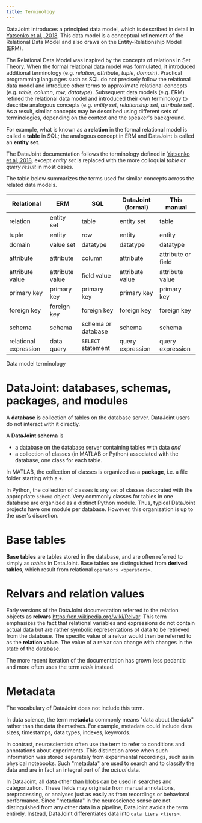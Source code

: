 ```yaml
---
title: Terminology
---
```


DataJoint introduces a principled data model, which is described in
detail in [Yatsenko et al., 2018](https://arxiv.org/abs/1807.11104).
This data model is a conceptual refinement of the Relational Data Model
and also draws on the Entity-Relationship Model (ERM).

The Relational Data Model was inspired by the concepts of relations in
Set Theory. When the formal relational data model was formulated, it
introduced additional terminology (e.g. *relation*, *attribute*,
*tuple*, *domain*). Practical programming languages such as SQL do not
precisely follow the relational data model and introduce other terms to
approximate relational concepts (e.g. *table*, *column*, *row*,
*datatype*). Subsequent data models (e.g. ERM) refined the relational
data model and introduced their own terminology to describe analogous
concepts (e.g. *entity set*, *relationship set*, *attribute set*). As a
result, similar concepts may be described using different sets of
terminologies, depending on the context and the speaker's background.

For example, what is known as a **relation** in the formal relational
model is called a **table** in SQL; the analogous concept in ERM and
DataJoint is called an **entity set**.

The DataJoint documentation follows the terminology defined in [Yatsenko
et al, 2018](https://arxiv.org/abs/1807.11104), except *entity set* is
replaced with the more colloquial *table* or *query result* in most
cases.

The table below summarizes the terms used for similar concepts across
the related data models.

| Relational            | ERM             | SQL                | DataJoint (formal) | This manual       |
|-----------------------|-----------------|--------------------|--------------------|------------------ |
| relation              | entity set      | table              | entity set         | table             |
| tuple                 | entity          | row                | entity             | entity            |
| domain                | value set       | datatype           | datatype           | datatype          |
| attribute             | attribute       | column             | attribute          | attribute or field|
| attribute value       | attribute value | field value        | attribute value    | attribute value   |
| primary key           | primary key     | primary key        | primary key        | primary key       |
| foreign key           | foreign key     | foreign key        | foreign key        | foreign key       |
| schema                | schema          | schema or database | schema             | schema            |
| relational expression | data query      | `SELECT` statement | query expression   | query expression  |

Data model terminology

# DataJoint: databases, schemas, packages, and modules

A **database** is collection of tables on the database server. DataJoint
users do not interact with it directly.

A **DataJoint schema** is

-   a database on the database server containing tables with data *and*
-   a collection of classes (in MATLAB or Python) associated with the
    database, one class for each table.

In MATLAB, the collection of classes is organized as a **package**, i.e.
a file folder starting with a `+`.

In Python, the collection of classes is any set of classes decorated
with the appropriate `schema` object. Very commonly classes for tables
in one database are organized as a distinct Python module. Thus, typical
DataJoint projects have one module per database. However, this
organization is up to the user's discretion.

# Base tables

**Base tables** are tables stored in the database, and are often
referred to simply as *tables* in DataJoint. Base tables are
distinguished from **derived tables**, which result from relational
`operators <operators>`.

# Relvars and relation values

Early versions of the DataJoint documentation referred to the relation
objects as **relvars** <https://en.wikipedia.org/wiki/Relvar>. This term
emphasizes the fact that relational variables and expressions do not
contain actual data but are rather symbolic representations of data to
be retrieved from the database. The specific value of a relvar would
then be referred to as the **relation value**. The value of a relvar can
change with changes in the state of the database.

The more recent iteration of the documentation has grown less pedantic
and more often uses the term *table* instead.

# Metadata

The vocabulary of DataJoint does not include this term.

In data science, the term **metadata** commonly means "data about the
data" rather than the data themselves. For example, metadata could
include data sizes, timestamps, data types, indexes, keywords.

In contrast, neuroscientists often use the term to refer to conditions
and annotations about experiments. This distinction arose when such
information was stored separately from experimental recordings, such as
in physical notebooks. Such "metadata" are used to search and to
classify the data and are in fact an integral part of the *actual* data.

In DataJoint, all data other than blobs can be used in searches and
categorization. These fields may originate from manual annotations,
preprocessing, or analyses just as easily as from recordings or
behavioral performance. Since "metadata" in the neuroscience sense are
not distinguished from any other data in a pipeline, DataJoint avoids
the term entirely. Instead, DataJoint differentiates data into
`data tiers <tiers>`.
